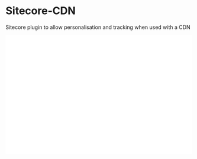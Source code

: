 # Sitecore-CDN
Sitecore plugin to allow personalisation and tracking when used with a CDN

![](demo.gif)
